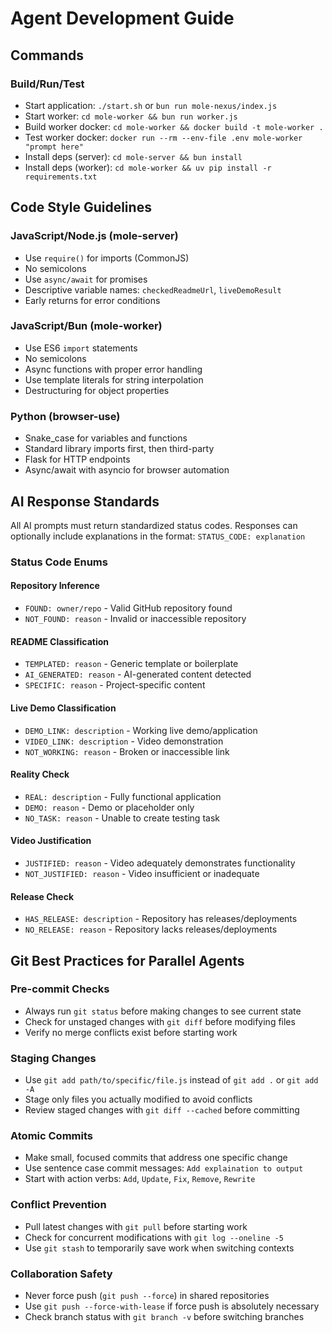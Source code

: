 # Agent Development Guide

## Commands

### Build/Run/Test
- Start application: `./start.sh` or `bun run mole-nexus/index.js`
- Start worker: `cd mole-worker && bun run worker.js`
- Build worker docker: `cd mole-worker && docker build -t mole-worker .`
- Test worker docker: `docker run --rm --env-file .env mole-worker "prompt here"`
- Install deps (server): `cd mole-server && bun install`
- Install deps (worker): `cd mole-worker && uv pip install -r requirements.txt`

## Code Style Guidelines

### JavaScript/Node.js (mole-server)
- Use `require()` for imports (CommonJS)
- No semicolons
- Use `async/await` for promises
- Descriptive variable names: `checkedReadmeUrl`, `liveDemoResult`
- Early returns for error conditions

### JavaScript/Bun (mole-worker)
- Use ES6 `import` statements
- No semicolons
- Async functions with proper error handling
- Use template literals for string interpolation
- Destructuring for object properties

### Python (browser-use)
- Snake_case for variables and functions
- Standard library imports first, then third-party
- Flask for HTTP endpoints
- Async/await with asyncio for browser automation

## AI Response Standards

All AI prompts must return standardized status codes. Responses can optionally include explanations in the format: `STATUS_CODE: explanation`

### Status Code Enums

#### Repository Inference
- `FOUND: owner/repo` - Valid GitHub repository found
- `NOT_FOUND: reason` - Invalid or inaccessible repository

#### README Classification  
- `TEMPLATED: reason` - Generic template or boilerplate
- `AI_GENERATED: reason` - AI-generated content detected
- `SPECIFIC: reason` - Project-specific content

#### Live Demo Classification
- `DEMO_LINK: description` - Working live demo/application
- `VIDEO_LINK: description` - Video demonstration
- `NOT_WORKING: reason` - Broken or inaccessible link

#### Reality Check
- `REAL: description` - Fully functional application
- `DEMO: reason` - Demo or placeholder only
- `NO_TASK: reason` - Unable to create testing task

#### Video Justification
- `JUSTIFIED: reason` - Video adequately demonstrates functionality
- `NOT_JUSTIFIED: reason` - Video insufficient or inadequate

#### Release Check
- `HAS_RELEASE: description` - Repository has releases/deployments
- `NO_RELEASE: reason` - Repository lacks releases/deployments

## Git Best Practices for Parallel Agents

### Pre-commit Checks
- Always run `git status` before making changes to see current state
- Check for unstaged changes with `git diff` before modifying files
- Verify no merge conflicts exist before starting work

### Staging Changes
- Use `git add path/to/specific/file.js` instead of `git add .` or `git add -A`
- Stage only files you actually modified to avoid conflicts
- Review staged changes with `git diff --cached` before committing

### Atomic Commits
- Make small, focused commits that address one specific change
- Use sentence case commit messages: `Add explaination to output`
- Start with action verbs: `Add`, `Update`, `Fix`, `Remove`, `Rewrite`

### Conflict Prevention
- Pull latest changes with `git pull` before starting work
- Check for concurrent modifications with `git log --oneline -5`
- Use `git stash` to temporarily save work when switching contexts

### Collaboration Safety
- Never force push (`git push --force`) in shared repositories
- Use `git push --force-with-lease` if force push is absolutely necessary
- Check branch status with `git branch -v` before switching branches
